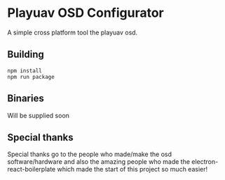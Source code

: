 # Playuav OSD Configurator

A simple cross platform tool the playuav osd.

## Building

    npm install
    npm run package

## Binaries
Will be supplied soon

## Special thanks
Special thanks go to the people who made/make the osd software/hardware and also the amazing people who made the electron-react-boilerplate which made the start of this project so much easier!
